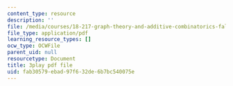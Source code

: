 ```yaml
---
content_type: resource
description: ''
file: /media/courses/18-217-graph-theory-and-additive-combinatorics-fall-2019/fab30579ebad97f632de6b7bc540075e_oiKLWa_0dhs.pdf
file_type: application/pdf
learning_resource_types: []
ocw_type: OCWFile
parent_uid: null
resourcetype: Document
title: 3play pdf file
uid: fab30579-ebad-97f6-32de-6b7bc540075e
---
```

